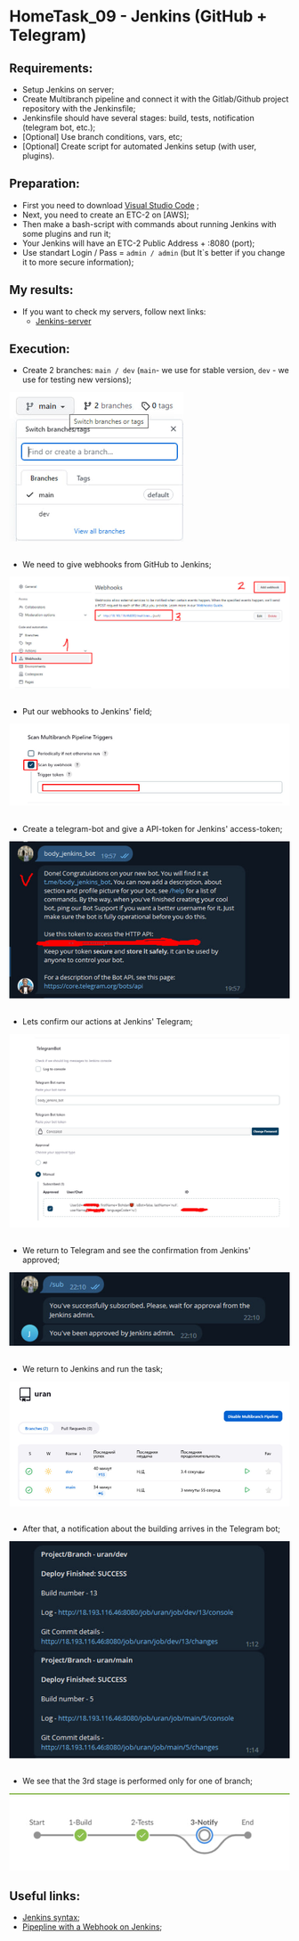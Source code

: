 # HomeTask_09 - Jenkins (GitHub + Telegram)


## Requirements:
 - Setup Jenkins on server;
 - Create Multibranch pipeline and connect it with the Gitlab/Github project repository with the Jenkinsfile;
 - Jenkinsfile should have several stages: build, tests, notification (telegram bot, etc.);
 - [Optional] Use branch conditions, vars, etc;
 - [Optional] Create script for automated Jenkins setup (with user, plugins).

## Preparation:
 - First you need to download [Visual Studio Code][1] ;
 - Next, you need to create an ETC-2 on [AWS];
 - Then make a bash-script with commands about running Jenkins with some plugins and run it;
 - Your Jenkins will have an ETC-2 Public Address + :8080 (port);
 - Use standart Login / Pass = `admin / admin` (but It`s better if you change it to more secure information);
  
  
## My results:

- If you want to check my servers, follow next links:
  - [Jenkins-server](http://18.193.116.46:8080/)
  
## Execution:
  
* Create 2 branches: `main / dev` (`main`- we use for stable version, `dev` - we use for testing new versions);  
  
  
![image](https://github.com/body21033/DevOps_BC/blob/main/Lab_09/img/1.jpg?raw=true)

##

* We need to give webhooks from GitHub to Jenkins;

![image](https://github.com/body21033/DevOps_BC/blob/main/Lab_09/img/2.jpg?raw=true)

##

* Put our webhooks to Jenkins' field; 

![image](https://github.com/body21033/DevOps_BC/blob/main/Lab_09/img/3.jpg?raw=true)

##

* Create a telegram-bot and give a API-token for Jenkins' access-token;

![image](https://github.com/body21033/DevOps_BC/blob/main/Lab_09/img/4.jpg?raw=true)

##

* Lets confirm our actions at Jenkins' Telegram;

![image](https://github.com/body21033/DevOps_BC/blob/main/Lab_09/img/5.jpg?raw=true)

##

* We return to Telegram and see the confirmation from Jenkins' approved;

![image](https://github.com/body21033/DevOps_BC/blob/main/Lab_09/img/6.jpg?raw=true)

##

* We return to Jenkins and run the task;

![image](https://github.com/body21033/DevOps_BC/blob/main/Lab_09/img/7.jpg?raw=true)

##

* After that, a notification about the building arrives in the Telegram bot;

![image](https://github.com/body21033/DevOps_BC/blob/main/Lab_09/img/8.jpg?raw=true)

##

* We see that the 3rd stage is performed only for one of branch;

![image](https://github.com/body21033/DevOps_BC/blob/main/Lab_09/img/9.jpg?raw=true)

##

## Useful links:
- [Jenkins syntax][5];
- [Pipepline with a Webhook on Jenkins][6];

[1]: https://code.visualstudio.com/download
[2]: https://www.youtube.com/watch?v=1GnEgFAFhN8&ab_channel=MorethanCertified
[3]: https://www.youtube.com/watch?v=4u2HQCSuQpo&t=152s&ab_channel=ADV-IT
[4]: https://www.youtube.com/watch?v=IHHIXf39Igo&t=194s&ab_channel=SkylinesAcademy
[5]: https://www.jenkins.io/doc/book/pipeline/syntax/#post
[6]: https://valaxytech.medium.com/multibranch-pipeline-on-jenkins-with-webhook-a65decede4f8
